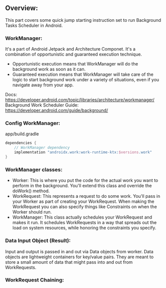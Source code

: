 ## Overview:
This part covers some quick jump starting instruction set to run Background Tasks Scheduler in Android.

### WorkManager:
It's a part of Android Jetpack and Architecture Componet. It's a combination of opportunistic and guaranteed execution technique. 
- Opportunistic execution means that WorkManager will do the background work as soon as it can. 
- Guaranteed execution means that WorkManager will take care of the logic to start background work under a variety of situations, even if you navigate away from your app.

Docs: https://developer.android.com/topic/libraries/architecture/workmanager/
Background Work Scheduler Guide: https://developer.android.com/guide/background/

### Config WorkManager:
app/build.gradle
```kotlin
dependencies {
    // WorkManager dependency
    implementation "androidx.work:work-runtime-ktx:$versions.work"
}
```
### WorkManager classes:
- Worker: This is where you put the code for the actual work you want to perform in the background. You'll extend this class and override the doWork() method.
- WorkRequest: This represents a request to do some work. You'll pass in your Worker as part of creating your WorkRequest. When making the WorkRequest you can also specify things like Constraints on when the Worker should run.
- WorkManager: This class actually schedules your WorkRequest and makes it run. It schedules WorkRequests in a way that spreads out the load on system resources, while honoring the constraints you specify.


### Data Input Object (Result):
Input and output is passed in and out via Data objects from worker. Data objects are lightweight containers for key/value pairs. They are meant to store a small amount of data that might pass into and out from WorkRequests.

### WorkRequest Chaining:
